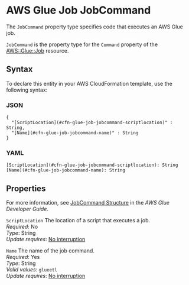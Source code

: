 # AWS Glue Job JobCommand<a name="aws-properties-glue-job-jobcommand"></a>

<a name="aws-properties-glue-job-jobcommand-description"></a>The `JobCommand` property type specifies code that executes an AWS Glue job\.

<a name="aws-properties-glue-job-jobcommand-inheritance"></a> `JobCommand` is the property type for the `Command` property of the [AWS::Glue::Job](aws-resource-glue-job.md) resource\.

## Syntax<a name="aws-properties-glue-job-jobcommand-syntax"></a>

To declare this entity in your AWS CloudFormation template, use the following syntax:

### JSON<a name="aws-properties-glue-job-jobcommand-syntax.json"></a>

```
{
  "[ScriptLocation](#cfn-glue-job-jobcommand-scriptlocation)" : String,
  "[Name](#cfn-glue-job-jobcommand-name)" : String
}
```

### YAML<a name="aws-properties-glue-job-jobcommand-syntax.yaml"></a>

```
[ScriptLocation](#cfn-glue-job-jobcommand-scriptlocation): String
[Name](#cfn-glue-job-jobcommand-name): String
```

## Properties<a name="aws-properties-glue-job-jobcommand-properties"></a>

For more information, see [JobCommand Structure](http://docs.aws.amazon.com/glue/latest/dg/aws-glue-api-jobs-job.html#aws-glue-api-jobs-job-JobCommand) in the *AWS Glue Developer Guide*\.

`ScriptLocation`  <a name="cfn-glue-job-jobcommand-scriptlocation"></a>
The location of a script that executes a job\.  
 *Required*: No  
 *Type*: String  
 *Update requires*: [No interruption](using-cfn-updating-stacks-update-behaviors.md#update-no-interrupt) 

`Name`  <a name="cfn-glue-job-jobcommand-name"></a>
The name of the job command\.  
 *Required*: Yes  
 *Type*: String  
 *Valid values*: `glueetl`  
 *Update requires*: [No interruption](using-cfn-updating-stacks-update-behaviors.md#update-no-interrupt) 
